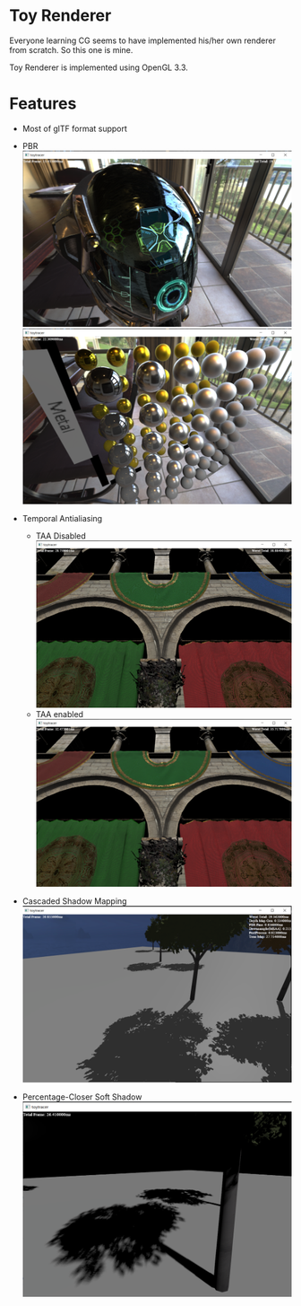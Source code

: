 # Toy Renderer
Everyone learning CG seems to have implemented his/her own renderer from scratch. So this one is mine.

Toy Renderer is implemented using OpenGL 3.3.

# Features
- Most of glTF format support

- PBR
![pbr](screenshots/pbr.png)
![pbr2](screenshots/pbr2.png)
- Temporal Antialiasing
  - TAA Disabled
  ![taadisabled](screenshots/taa_disabled.png)
  - TAA enabled
  ![taaenabled](screenshots/taa_enabled.png)
- Cascaded Shadow Mapping
![csm](screenshots/csm.png)

- Percentage-Closer Soft Shadow
![pcss](screenshots/pcss.png)